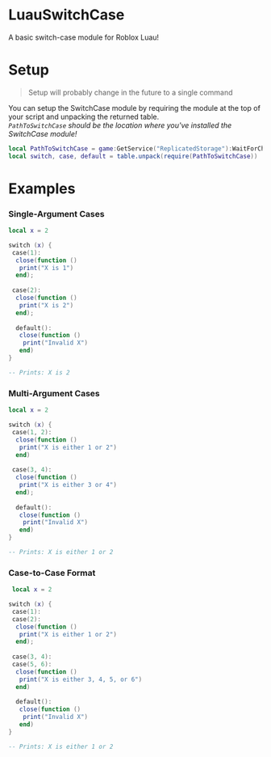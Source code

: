 # LuauSwitchCase 
A basic switch-case module for Roblox Luau!

# Setup
> Setup will probably change in the future to a single command

You can setup the SwitchCase module by requiring the module at the top of your script and unpacking the returned table.  
*`PathToSwitchCase` should be the location where you've installed the SwitchCase module!*  
```lua
local PathToSwitchCase = game:GetService("ReplicatedStorage"):WaitForChild("SwitchCase")
local switch, case, default = table.unpack(require(PathToSwitchCase))
```

# Examples
### Single-Argument Cases
```lua
local x = 2

switch (x) {
 case(1):
  close(function ()
   print("X is 1")
  end);
  
 case(2):
  close(function ()
   print("X is 2")
  end);
  
  default():
   close(function ()
    print("Invalid X")
   end)
}

-- Prints: X is 2
```

### Multi-Argument Cases
```lua
local x = 2

switch (x) {
 case(1, 2):
  close(function ()
   print("X is either 1 or 2")
  end)
  
 case(3, 4):
  close(function ()
   print("X is either 3 or 4")
  end);
  
  default():
   close(function ()
    print("Invalid X")
   end)
}

-- Prints: X is either 1 or 2
```

### Case-to-Case Format
```lua
 local x = 2

switch (x) {
 case(1):
 case(2):
  close(function ()
   print("X is either 1 or 2")
  end);
  
 case(3, 4):
 case(5, 6):
  close(function ()
   print("X is either 3, 4, 5, or 6")
  end)
  
  default():
   close(function ()
    print("Invalid X")
   end)
}

-- Prints: X is either 1 or 2
```
